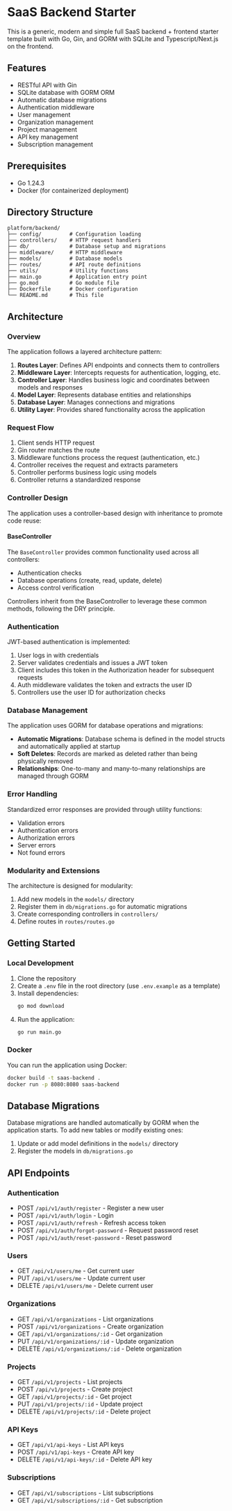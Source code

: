 # SaaS Backend Starter

This is a generic, modern and simple full SaaS backend + frontend starter template built with Go, Gin, and GORM with SQLite and Typescript/Next.js on the frontend.

## Features

- RESTful API with Gin
- SQLite database with GORM ORM
- Automatic database migrations
- Authentication middleware
- User management
- Organization management
- Project management
- API key management
- Subscription management

## Prerequisites

- Go 1.24.3
- Docker (for containerized deployment)

## Directory Structure

```
platform/backend/
├── config/         # Configuration loading
├── controllers/    # HTTP request handlers
├── db/             # Database setup and migrations
├── middleware/     # HTTP middleware
├── models/         # Database models
├── routes/         # API route definitions
├── utils/          # Utility functions
├── main.go         # Application entry point
├── go.mod          # Go module file
├── Dockerfile      # Docker configuration
└── README.md       # This file
```

## Architecture

### Overview

The application follows a layered architecture pattern:

1. **Routes Layer**: Defines API endpoints and connects them to controllers
2. **Middleware Layer**: Intercepts requests for authentication, logging, etc.
3. **Controller Layer**: Handles business logic and coordinates between models and responses
4. **Model Layer**: Represents database entities and relationships
5. **Database Layer**: Manages connections and migrations
6. **Utility Layer**: Provides shared functionality across the application

### Request Flow

1. Client sends HTTP request
2. Gin router matches the route
3. Middleware functions process the request (authentication, etc.)
4. Controller receives the request and extracts parameters
5. Controller performs business logic using models
6. Controller returns a standardized response

### Controller Design

The application uses a controller-based design with inheritance to promote code reuse:

#### BaseController

The `BaseController` provides common functionality used across all controllers:

- Authentication checks
- Database operations (create, read, update, delete)
- Access control verification

Controllers inherit from the BaseController to leverage these common methods, following the DRY principle.

### Authentication

JWT-based authentication is implemented:

1. User logs in with credentials
2. Server validates credentials and issues a JWT token
3. Client includes this token in the Authorization header for subsequent requests
4. Auth middleware validates the token and extracts the user ID
5. Controllers use the user ID for authorization checks

### Database Management

The application uses GORM for database operations and migrations:

- **Automatic Migrations**: Database schema is defined in the model structs and automatically applied at startup
- **Soft Deletes**: Records are marked as deleted rather than being physically removed
- **Relationships**: One-to-many and many-to-many relationships are managed through GORM

### Error Handling

Standardized error responses are provided through utility functions:

- Validation errors
- Authentication errors
- Authorization errors
- Server errors
- Not found errors

### Modularity and Extensions

The architecture is designed for modularity:

1. Add new models in the `models/` directory
2. Register them in `db/migrations.go` for automatic migrations
3. Create corresponding controllers in `controllers/`
4. Define routes in `routes/routes.go`

## Getting Started

### Local Development

1. Clone the repository
2. Create a `.env` file in the root directory (use `.env.example` as a template)
3. Install dependencies:
   ```bash
   go mod download
   ```
4. Run the application:
   ```bash
   go run main.go
   ```

### Docker

You can run the application using Docker:

```bash
docker build -t saas-backend .
docker run -p 8080:8080 saas-backend
```

## Database Migrations

Database migrations are handled automatically by GORM when the application starts. To add new tables or modify existing ones:

1. Update or add model definitions in the `models/` directory
2. Register the models in `db/migrations.go`

## API Endpoints

### Authentication

- POST `/api/v1/auth/register` - Register a new user
- POST `/api/v1/auth/login` - Login
- POST `/api/v1/auth/refresh` - Refresh access token
- POST `/api/v1/auth/forgot-password` - Request password reset
- POST `/api/v1/auth/reset-password` - Reset password

### Users

- GET `/api/v1/users/me` - Get current user
- PUT `/api/v1/users/me` - Update current user
- DELETE `/api/v1/users/me` - Delete current user

### Organizations

- GET `/api/v1/organizations` - List organizations
- POST `/api/v1/organizations` - Create organization
- GET `/api/v1/organizations/:id` - Get organization
- PUT `/api/v1/organizations/:id` - Update organization
- DELETE `/api/v1/organizations/:id` - Delete organization

### Projects

- GET `/api/v1/projects` - List projects
- POST `/api/v1/projects` - Create project
- GET `/api/v1/projects/:id` - Get project
- PUT `/api/v1/projects/:id` - Update project
- DELETE `/api/v1/projects/:id` - Delete project

### API Keys

- GET `/api/v1/api-keys` - List API keys
- POST `/api/v1/api-keys` - Create API key
- DELETE `/api/v1/api-keys/:id` - Delete API key

### Subscriptions

- GET `/api/v1/subscriptions` - List subscriptions
- GET `/api/v1/subscriptions/:id` - Get subscription 
